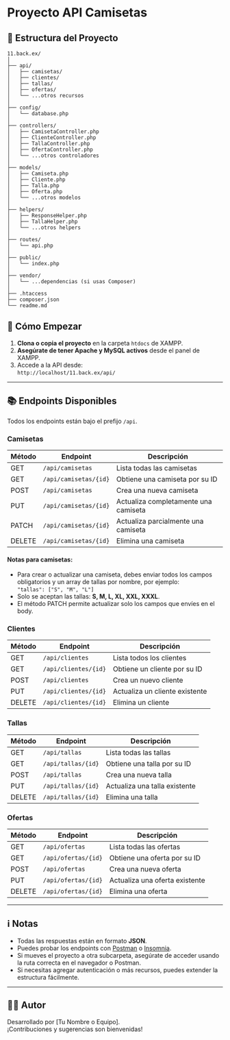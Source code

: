 # Proyecto API Camisetas

## 📁 Estructura del Proyecto

```
11.back.ex/
│
├── api/
│   ├── camisetas/
│   ├── clientes/
│   ├── tallas/
│   ├── ofertas/
│   └── ...otros recursos
│
├── config/
│   └── database.php
│
├── controllers/
│   ├── CamisetaController.php
│   ├── ClienteController.php
│   ├── TallaController.php
│   ├── OfertaController.php
│   └── ...otros controladores
│
├── models/
│   ├── Camiseta.php
│   ├── Cliente.php
│   ├── Talla.php
│   ├── Oferta.php
│   └── ...otros modelos
│
├── helpers/
│   ├── ResponseHelper.php
│   ├── TallaHelper.php
│   └── ...otros helpers
│
├── routes/
│   └── api.php
│
├── public/
│   └── index.php
│
├── vendor/
│   └── ...dependencias (si usas Composer)
│
├── .htaccess
├── composer.json
└── readme.md
```

## 🚀 Cómo Empezar

1. **Clona o copia el proyecto** en la carpeta `htdocs` de XAMPP.
2. **Asegúrate de tener Apache y MySQL activos** desde el panel de XAMPP.
3. Accede a la API desde:  
   `http://localhost/11.back.ex/api/`

---

## 📚 Endpoints Disponibles

Todos los endpoints están bajo el prefijo `/api`.

### Camisetas

| Método | Endpoint                  | Descripción                                 |
|--------|---------------------------|---------------------------------------------|
| GET    | `/api/camisetas`          | Lista todas las camisetas                   |
| GET    | `/api/camisetas/{id}`     | Obtiene una camiseta por su ID              |
| POST   | `/api/camisetas`          | Crea una nueva camiseta                     |
| PUT    | `/api/camisetas/{id}`     | Actualiza completamente una camiseta        |
| PATCH  | `/api/camisetas/{id}`     | Actualiza parcialmente una camiseta         |
| DELETE | `/api/camisetas/{id}`     | Elimina una camiseta                        |

#### Notas para camisetas:
- Para crear o actualizar una camiseta, debes enviar todos los campos obligatorios y un array de tallas por nombre, por ejemplo:  
  `"tallas": ["S", "M", "L"]`
- Solo se aceptan las tallas: **S, M, L, XL, XXL, XXXL**.
- El método PATCH permite actualizar solo los campos que envíes en el body.

### Clientes

| Método | Endpoint                  | Descripción                        |
|--------|---------------------------|------------------------------------|
| GET    | `/api/clientes`           | Lista todos los clientes           |
| GET    | `/api/clientes/{id}`      | Obtiene un cliente por su ID       |
| POST   | `/api/clientes`           | Crea un nuevo cliente              |
| PUT    | `/api/clientes/{id}`      | Actualiza un cliente existente     |
| DELETE | `/api/clientes/{id}`      | Elimina un cliente                 |

### Tallas

| Método | Endpoint                  | Descripción                        |
|--------|---------------------------|------------------------------------|
| GET    | `/api/tallas`             | Lista todas las tallas             |
| GET    | `/api/tallas/{id}`        | Obtiene una talla por su ID        |
| POST   | `/api/tallas`             | Crea una nueva talla               |
| PUT    | `/api/tallas/{id}`        | Actualiza una talla existente      |
| DELETE | `/api/tallas/{id}`        | Elimina una talla                  |

### Ofertas

| Método | Endpoint                  | Descripción                        |
|--------|---------------------------|------------------------------------|
| GET    | `/api/ofertas`            | Lista todas las ofertas            |
| GET    | `/api/ofertas/{id}`       | Obtiene una oferta por su ID       |
| POST   | `/api/ofertas`            | Crea una nueva oferta              |
| PUT    | `/api/ofertas/{id}`       | Actualiza una oferta existente     |
| DELETE | `/api/ofertas/{id}`       | Elimina una oferta                 |

---

## ℹ️ Notas

- Todas las respuestas están en formato **JSON**.
- Puedes probar los endpoints con [Postman](https://www.postman.com/) o [Insomnia](https://insomnia.rest/).
- Si mueves el proyecto a otra subcarpeta, asegúrate de acceder usando la ruta correcta en el navegador o Postman.
- Si necesitas agregar autenticación o más recursos, puedes extender la estructura fácilmente.

---

## 👨‍💻 Autor

Desarrollado por [Tu Nombre o Equipo].  
¡Contribuciones y sugerencias son bienvenidas!